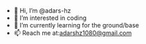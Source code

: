 - 👋 Hi, I’m @adars-hz
- 👀 I’m interested in coding
- 🌱 I’m currently learning for the ground/base
- 📫 Reach me at:adarshz1080@gmail.com

<!---
adars-hz/adars-hz is a ✨ special ✨ repository because its `README.md` (this file) appears on your GitHub profile.
You can click the Preview link to take a look at your changes.
--->
